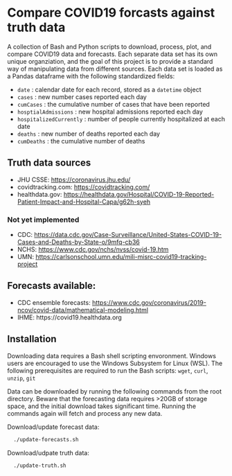 # Compare COVID19 forcasts against truth data

A collection of Bash and Python scripts to download, process, plot, and compare COVID19 data and forecasts. Each separate data set has its own unique organziation, and the goal of this project is to provide a standard way of manipulating data from different sources. Each data set is loaded as a Pandas dataframe with the following standardized fields:
- `date` : calendar date for each record, stored as a `datetime` object
- `cases` : new number cases reported each day
- `cumCases` : the cumulative number of cases that have been reported
- `hosptialAdmissions` : new hospital admissions reported each day
- `hospitalizedCurrently` : number of people currently hospitalized at each date
- `deaths` : new number of deaths reported each day
- `cumDeaths` : the cumulative number of deaths

## Truth data sources

- JHU CSSE: https://coronavirus.jhu.edu/
- covidtracking.com: https://covidtracking.com/
- healthdata.gov: https://healthdata.gov/Hospital/COVID-19-Reported-Patient-Impact-and-Hospital-Capa/g62h-syeh

### Not yet implemented

- CDC: https://data.cdc.gov/Case-Surveillance/United-States-COVID-19-Cases-and-Deaths-by-State-o/9mfq-cb36
- NCHS: https://www.cdc.gov/nchs/nvss/covid-19.htm
- UMN: https://carlsonschool.umn.edu/mili-misrc-covid19-tracking-project

## Forecasts available:

- CDC ensemble forecasts: https://www.cdc.gov/coronavirus/2019-ncov/covid-data/mathematical-modeling.html
- IHME: https://covid19.­healthdata.org

## Installation

Downloading data requires a Bash shell scripting envoronment. Windows users are encouraged to use the Windows Subsystem for Linux (WSL). The following prerequisites are required to run the Bash scripts: `wget`, `curl`, `unzip`, `git`

Data can be downloaded by running the following commands from the root directory. Beware that the forecasting data requires >20GB of storage space, and the initial download takes significant time. Running the commands again will fetch and process any new data.

Download/update forecast data:
```bash
  ./update-forecasts.sh
```

Download/udpate truth data:
```bash
  ./update-truth.sh
```
